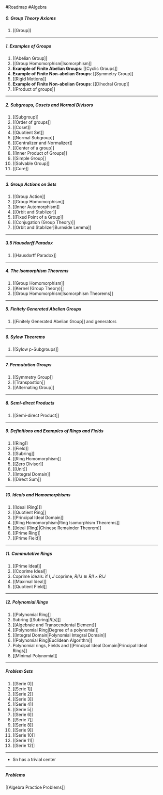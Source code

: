 #Roadmap #Algebra

##### 0. Group Theory Axioms
1. [[Group]]
---
##### 1. Examples of Groups
1. [[Abelian Group]]
2. [[Group Homomorphism|Isomorphism]]
3. **Example of Finite Abelian Groups**: [[Cyclic Groups]]
4. **Example of Finite Non-abelian Groups**: [[Symmetry Group]]
5. [[Rigid Motions]]
6.  **Example of Finite Non-abelian Groups**: [[Dihedral Group]]
7. [[Product of groups]]
---
##### 2. Subgroups, Cosets and Normal Divisors
1. [[Subgroup]]
2. [[Order of groups]]
4. [[Coset]]
5. [[Quotient Set]]
6. [[Normal Subgroup]]
7. [[Centralizer and Normalizer]]
8. [[Center of a group]]
9. [[Inner Product of Groups]]
10. [[Simple Group]]
11. [[Solvable Group]]
12. [[Core]]
---
##### 3. Group Actions on Sets
1. [[Group Action]]
2. [[Group Homomorphism]]
3. [[Inner Automorphism]]
4. [[Orbit and Stablizer]]
5. [[Fixed Point of a Group]]
6. [[Conjugation (Group Theory)]]
7. [[Orbit and Stablizer|Burnside Lemma]]
---
##### 3.5 Hausdorff Paradox
1. [[Hausdorff Paradox]]
---
##### 4. The Isomorphism Theorems
1. [[Group Homomorphism]]
2. [[Kernel (Group Theory)]]
3. [[Group Homomorphism|Isomorphism Theorems]]
---
##### 5. Finitely Generated Abelian Groups
1. [[Finitely Generated Abelian Group]] and generators
---
##### 6. Sylow Theorems
1. [[Sylow p-Subgroups]]
---
##### 7. Permutation Groups
1. [[Symmetry Group]]
2. [[Transpostion]]
3. [[Alternating Group]]
---
##### 8. Semi-direct Products
1. [[Semi-direct Product]]
---
##### 9. Definitions and Examples of Rings and Fields
1. [[Ring]]
2. [[Field]]
4. [[Subring]]
5. [[Ring Homomorphism]]
6. [[Zero Divisor]]
7. [[Unit]]
8. [[Integral Domain]]
9. [[Direct Sum]]
---
##### 10. Ideals and Homomorphisms
1. [[Ideal (Ring)]]
2. [[Quotient Ring]]
3. [[Principal Ideal Domain]]
4. [[Ring Homomorphism|Ring Isomorphism Theorems]]
5. [[Ideal (Ring)|Chinese Remainder Theorem]]
6. [[Prime Ring]]
7. [[Prime Field]]
---
##### 11. Commutative Rings
1. [[Prime Ideal]]
2. [[Coprime Ideal]]
3. Coprime ideals: if $I,J$ coprime, $R / IJ \cong R / I \times R / J$ 
4. [[Maximal Ideal]]
5. [[Quotient Field]]
---
##### 12. Polynomial Rings
1. [[Polynomial Ring]]
2. Subring [[Subring|$R[s]$]]
3. [[Algebraic and Transcendental Element]]
4. [[Polynomial Ring|Degree of a polynomial]]
5. [[Integral Domain|Polynomial Integral Domain]]
6. [[Polynomial Ring|Euclidean Algorithm]]
7. Polynomial rings, Fields and [[Principal Ideal Domain|Principal Ideal Rings]]
8. [[Minimal Polynomial]]
---
##### Problem Sets
1. [[Serie 0]]
2. [[Serie 1]]
3. [[Serie 2]]
4. [[Serie 3]]
5. [[Serie 4]]
6. [[Serie 5]]
7. [[Serie 6]]
8. [[Serie 7]]
9. [[Serie 8]]
10. [[Serie 9]]
11. [[Serie 10]]
12. [[Serie 11]]
13. [[Serie 12]]
---
- Sn has a trivial center
---
##### Problems
[[Algebra Practice Problems]]